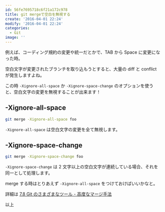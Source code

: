 ```yaml
---
id: 56fe7695718c6f21a172c978
title: git mergeで空白を無視する
create: '2016-04-01 22:24'
modify: '2016-04-01 22:24'
categories:
  - Git
image: ''
---
```


例えば、コーディング規約の変更や統一だとかで、TAB から Space に変更になった時。

空白文字が変更されたブランチを取り込もうとすると、大量の diff と conflict が発生しますよね。

この時 `-Xignore-all-space` か `-Xignore-space-change` のオプションを使うと、空白文字の変更を無視することが出来ます！

<!-- more -->

## -Xignore-all-space

```bash
git merge -Xignore-all-space foo
```

`-Xignore-all-space` は空白文字の変更を全て無視します。

## -Xignore-space-change

```bash
git merge -Xignore-space-change foo
```

`-Xignore-space-change` は 2 文字以上の空白文字が連続している場合、それを同一として処理します。

merge する時はとりあえず `-Xignore-all-space` をつけておけばいいかなと。

詳細は [7.8 Git のさまざまなツール - 高度なマージ手法](https://git-scm.com/book/ja/v2/Git-%E3%81%AE%E3%81%95%E3%81%BE%E3%81%96%E3%81%BE%E3%81%AA%E3%83%84%E3%83%BC%E3%83%AB-%E9%AB%98%E5%BA%A6%E3%81%AA%E3%83%9E%E3%83%BC%E3%82%B8%E6%89%8B%E6%B3%95)

以上
